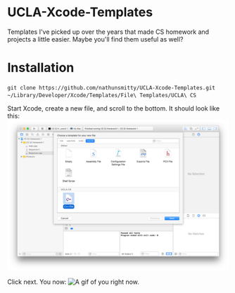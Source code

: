 # UCLA-Xcode-Templates
Templates I've picked up over the years that made CS homework and projects a little easier. Maybe you'll find them useful as well?

# Installation
`git clone https://github.com/nathunsmitty/UCLA-Xcode-Templates.git ~/Library/Developer/Xcode/Templates/File\ Templates/UCLA\ CS`

Start Xcode, create a new file, and scroll to the bottom. It should look like this:
![A screenshot of what it should look like.][image-1]

Click next. You now:
![A gif of you right now.][image-2]

[image-1]:	screenshot.png
[image-2]:	https://media.giphy.com/media/YQitE4YNQNahy/giphy.gif